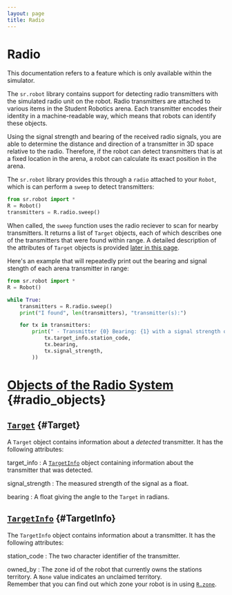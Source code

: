 ```yaml
---
layout: page
title: Radio
---
```


Radio
=====

<div class="info">
This documentation refers to a feature which is only available within the simulator.
</div>

The `sr.robot` library contains support for detecting radio transmitters with the simulated radio unit on the robot.
Radio transmitters are attached to various items in the Student Robotics arena.
Each transmitter encodes their identity in a machine-readable way, which means that robots can identify these objects.

Using the signal strength and bearing of the received radio signals, you are able to
determine the distance and direction of a transmitter in 3D space relative to
the radio. Therefore, if the robot can detect transmitters that is at a fixed
location in the arena, a robot can calculate its exact position in the arena.

The `sr.robot` library provides this through a `radio` attached to your `Robot`,
which is can perform a `sweep` to detect transmitters:

~~~~~ python
from sr.robot import *
R = Robot()
transmitters = R.radio.sweep()
~~~~~

When called, the `sweep` function uses the radio reciever to scan for nearby transmitters.
It returns a list of `Target` objects, each of which describes one of the transmitters that were found within range.
A detailed description of the attributes of `Target` objects is provided [later in this page](#Target).

Here's an example that will repeatedly print out the bearing and signal stength of each arena transmitter in range:

~~~~~ python
from sr.robot import *
R = Robot()

while True:
    transmitters = R.radio.sweep()
    print("I found", len(transmitters), "transmitter(s):")

    for tx in transmitters:
        print(" - Transmitter {0} Bearing: {1} with a signal strength of {2}".format(
            tx.target_info.station_code,
            tx.bearing,
            tx.signal_strength,
        ))
~~~~~


[Objects of the Radio System](#radio_objects) {#radio_objects}
===================================

[`Target`](#Target) {#Target}
----------

A `Target` object contains information about a _detected_ transmitter.
It has the following attributes:

target_info
: A [`TargetInfo`](#TargetInfo) object containing information about the transmitter that was detected.

signal_strength
: The measured strength of the signal as a float.

bearing
: A float giving the angle to the `Target` in radians.

[`TargetInfo`](#TargetInfo) {#TargetInfo}
--------------

The `TargetInfo` object contains information about a transmitter.
It has the following attributes:

station_code
: The two character identifier of the transmitter.

owned_by
: The zone id of the robot that currently owns the stations territory. A `None` value indicates an unclaimed territory.
  <br>
  Remember that you can find out which zone your robot is in using <a href="/docs/programming/sr/#OtherRobotAttributes"><code>R.zone</code></a>.
